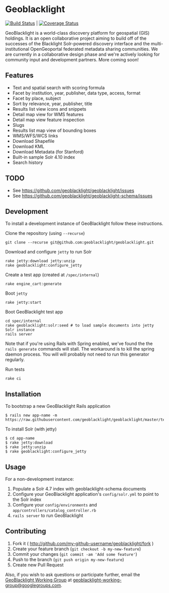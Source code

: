 # Geoblacklight

[![Build Status](https://travis-ci.org/geoblacklight/geoblacklight.svg?branch=master)](https://travis-ci.org/geoblacklight/geoblacklight) | [![Coverage Status](https://img.shields.io/coveralls/geoblacklight/geoblacklight.svg)](https://coveralls.io/r/geoblacklight/geoblacklight?branch=coveralls)

GeoBlacklight is a world-class discovery platform for geospatial (GIS) holdings. It
is an open collaborative project aiming to build off of the successes
of the Blacklight Solr-powered discovery interface and the
multi-institutional OpenGeoportal federated metadata sharing
communities. We are currently in a collaborative design phase and
we're actively looking for community input and development partners.
More coming soon!

## Features

* Text and spatial search with scoring formula
* Facet by institution, year, publisher, data type, access, format
* Facet by place, subject
* Sort by relevance, year, publisher, title
* Results list view icons and snippets
* Detail map view for WMS features
* Detail map view feature inspection
* Slugs
* Results list map view of bounding boxes
* WMS/WFS/WCS links
* Download Shapefile
* Download KML
* Download Metadata (for Stanford)
* Built-in sample Solr 4.10 index
* Search history

## TODO

* See https://github.com/geoblacklight/geoblacklight/issues
* See https://github.com/geoblacklight/geoblacklight-schema/issues

## Development

To install a development instance of GeoBlacklight follow these instructions.

Clone the repository (using `--recurse`)

    git clone --recurse git@github.com:geoblacklight/geoblacklight.git

Download and configure `jetty` to run Solr

    rake jetty:download jetty:unzip
    rake geoblacklight:configure_jetty

Create a test app (created at `/spec/internal`)

    rake engine_cart:generate

Boot `jetty`

    rake jetty:start

Boot GeoBlacklight test app

    cd spec/internal
    rake geoblacklight:solr:seed # to load sample documents into jetty Solr instance
    rails server

Note that if you're using Rails with Spring enabled, we've found the the `rails generate` commands
will stall. The workaround is to kill the spring daemon process. You will will probably not need to run this generator regularly.

Run tests

    rake ci

## Installation

To bootstrap a new GeoBlacklight Rails application

    $ rails new app-name -m https://raw.githubusercontent.com/geoblacklight/geoblacklight/master/template.rb
    
To install Solr (with jetty)

    $ cd app-name
    $ rake jetty:download
    $ rake jetty:unzip
    $ rake geoblacklight:configure_jetty
    

## Usage

For a non-development instance:

1. Populate a Solr 4.7 index with geoblacklight-schema documents
2. Configure your GeoBlacklight application's `config/solr.yml` to point to the Solr index
3. Configure your `config/environments` and `app/controllers/catalog_controller.rb`
4. `rails server` to run GeoBlacklight

## Contributing

1. Fork it ( http://github.com/my-github-username/geoblacklight/fork )
2. Create your feature branch (`git checkout -b my-new-feature`)
3. Commit your changes (`git commit -am 'Add some feature'`)
4. Push to the branch (`git push origin my-new-feature`)
5. Create new Pull Request

Also, if you wish to ask questions or participate further, email the [GeoBlacklight Working Group](https://groups.google.com/forum/#!forum/geoblacklight-working-group) at geoblacklight-working-group@googlegroups.com.
